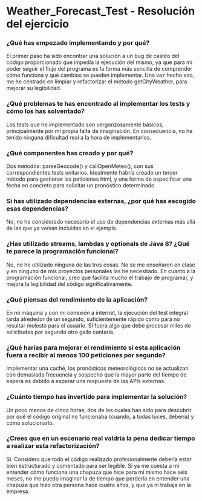 # Weather_Forecast_Test - Resolución del ejercicio

### ¿Qué has empezado implementando y por qué?

El primer paso ha sido encontrar una solución a un bug de casteo del código proporcionado que impedía la ejecución del mismo, ya que para mi poder seguir el flujo del programa es la forma más sencilla de comprender cómo funciona y qué cambios se pueden implementar. Una vez hecho eso, me he centrado en limpiar y refactorizar el método getCityWeather, para mejorar su legibilidad.

### ¿Qué problemas te has encontrado al implementar los tests y cómo los has solventado?

Los tests que he implementado son vergonzosamente básicos, principalmente por mi propia falta de imaginación. En consecuencia, no he tenido ninguna dificultad real a la hora de implementarlos.

### ¿Qué componentes has creado y por qué?

Dos métodos: parseGeocode() y callOpenMeteo(), con sus correspondientes tests unitarios. Idealmente habría creado un tercer método para gestionar las peticiones html, y una forma de especificar una fecha en concreto para solicitar un pronóstico determinado

### Si has utilizado dependencias externas, ¿por qué has escogido esas dependencias?

No, no he considerado necesario el uso de dependencias externas más allá de las que ya venían incluidas en el ejemplo.

### ¿Has utilizado  streams, lambdas y optionals de Java 8? ¿Qué te parece la programación funcional?

No, no he utilizado ninguna de las tres cosas. No se me enseñaron en clase y en ninguno de mis proyectos personales las he necesitado. En cuanto a la programación funcional, creo que facilita mucho el trabajo de programar, y mejora la legibilidad del código significativamente.

### ¿Qué piensas del rendimiento de la aplicación? 

En mi máquina y con mi conexión a internet, la ejecución del test integral tarda alrededor de un segundo, suficientemente rápido como para no resultar molesto para el usuario. Si fuera algo que debe procesar miles de solicitudes por segundo otro gallo cantaría.

### ¿Qué harías para mejorar el rendimiento si esta aplicación fuera a recibir al menos 100 peticiones por segundo?

Implementar una caché, los pronósticos meteorológicos no se actualizan con demasiada frecuencia y sospecho que la mayor parte del tiempo de espera es debido a esperar una respuesta de las APIs externas. 

### ¿Cuánto tiempo has invertido para implementar la solución? 

Un poco menos de cinco horas, dos de las cuales han sido para descubrir por qué el código original no funcionaba (cuando, a todas luces, debería) y cómo solucionarlo.

### ¿Crees que en un escenario real valdría la pena dedicar tiempo a realizar esta refactorización?

Sí. Considero que todo el código realizado profesionalmente debería estar bien estructurado y comentado para ser legible. Si ya me cuesta a mi entender cómo funciona una chapuza que hice para mi mismo hace seis meses, no me puedo imaginar la de tiempo que perdería en entender una chapuza que hizo otra persona hace cuatro años, y que ya ni trabaja en la empresa.
